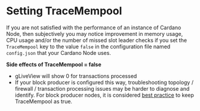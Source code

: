 # Setting TraceMempool

If you are not satisfied with the performance of an instance of Cardano Node, then subjectively you may notice improvement in memory usage, CPU usage and/or the number of missed slot leader checks if you set the `TraceMempool` key to the value `false` in the configuration file named `config.json` that your Cardano Node uses.

**Side effects of TraceMempool = false**

* gLiveView will show 0 for transactions processed
* If your block producer is configured this way, troubleshooting topology / firewall / transaction processing issues may be harder to diagnose and identify. For block producer nodes, it is considered [best practice](https://github.com/input-output-hk/cardano-node/issues/2350) to keep TraceMempool as true.